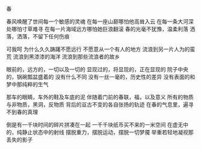 春

春风唤醒了世间每一个敏感的灵魂
在每一座山巅哪怕他高耸入云
在每一条大河深处哪怕寸草难寻
在每一片海域远方哪怕她巨浪翻滚
春的光毫不犹豫，温柔利落
洒落，洒落，不留下任何伤痕

可我呵
为什么久久踌躇不愿远行
不愿意从一个有人的地方
流浪到另一片人为的蛮荒
流浪到黑漆漆的海洋
流浪到那些流浪者的故乡

眼前的，远方的，一切以及一切的
显现过的，将显现的，正在显现的
院子中央的，锅碗瓢盆盛着的
没有什么不同
没有一丝一毫的，历史性的差异
没有表面的和梦中那纯粹的生气

那车的眼睛，车外的鞋及车底的泥
伴随着门前的春联，福，以及意义
所有的物质与非物质，黑洞，反物质
背后的亘古不变的各自张扬的轨迹
在春的气息里，遍寻不到春的真理

倒是有一千块时间的碎片拼凑在一起
一千千块纸币买不来的一米空间
在虚无中的，纯静止状态中的射线
摆脱重力，摆脱运动，摆脱一切梦魇
举重若轻地凝视那丢失的影子